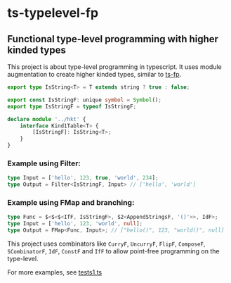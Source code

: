 # ts-typelevel-fp
## Functional type-level programming with higher kinded types

This project is about type-level programming in typescript. It uses module augmentation to create higher kinded types, similar to [ts-fp](https://github.com/gcanti/fp-ts).

```ts
export type IsString<T> = T extends string ? true : false;

export const IsStringF: unique symbol = Symbol();
export type IsStringF = typeof IsStringF;

declare module '../hkt' {
    interface Kind1Table<T> {
        [IsStringF]: IsString<T>;
    }
}
```

### Example using Filter:

```ts
type Input = ['hello', 123, true, 'world', 234];
type Output = Filter<IsStringF, Input> // ['hello', 'world']
```

### Example using FMap and branching:
```ts
type Func = $<$<$<IfF, IsStringF>, $2<AppendStringsF, '()'>>, IdF>;
type Input = ['hello', 123, 'world', null];
type Output = FMap<Func, Input>; // ["hello()", 123, "world()", null]
```

This project uses combinators like `CurryF`, `UncurryF`, `FlipF`, `ComposeF`, `SCombinatorF`, `IdF`, `ConstF` and `IfF` to allow point-free programming on the type-level.

For more examples, see [tests1.ts](src/examples/tests1.ts)
